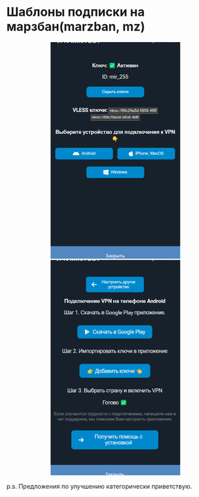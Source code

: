 # Шаблоны подписки на марзбан(marzban, mz)

<p align="center">
  <img src="https://github.com/HabDV/marzban_subs_tmpl/blob/beta/Snapshot162225.png" alt="Marzban screenshots" width="300" height="auto"><img src="https://github.com/HabDV/marzban_subs_tmpl/blob/beta/Snapshot162242.png" alt="Marzban screenshots" width="300" height="auto">
</p>

  p.s. Предложения по улучшению категорически приветствую.
